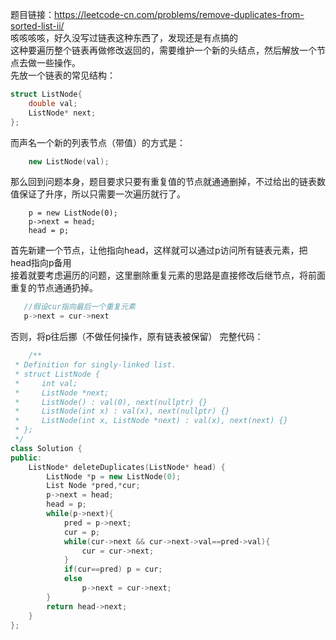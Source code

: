 题目链接：https://leetcode-cn.com/problems/remove-duplicates-from-sorted-list-ii/  
咳咳咳咳，好久没写过链表这种东西了，发现还是有点搞的  
这种要遍历整个链表再做修改返回的，需要维护一个新的头结点，然后解放一个节点去做一些操作。  
先放一个链表的常见结构：  
```c++
struct ListNode{
    double val;
    ListNode* next;
};
```
而声名一个新的列表节点（带值）的方式是：  
```c++
    new ListNode(val);
```
那么回到问题本身，题目要求只要有重复值的节点就通通删掉，不过给出的链表数值保证了升序，所以只需要一次遍历就行了。  
```
    p = new ListNode(0);
    p->next = head;
    head = p;
```
首先新建一个节点，让他指向head，这样就可以通过p访问所有链表元素，把head指向p备用  
接着就要考虑遍历的问题，这里删除重复元素的思路是直接修改后继节点，将前面重复的节点通通扔掉。  
```c++
   //假设cur指向最后一个重复元素
   p->next = cur->next
```
否则，将p往后挪（不做任何操作，原有链表被保留）
完整代码：
```c++
    /**
 * Definition for singly-linked list.
 * struct ListNode {
 *     int val;
 *     ListNode *next;
 *     ListNode() : val(0), next(nullptr) {}
 *     ListNode(int x) : val(x), next(nullptr) {}
 *     ListNode(int x, ListNode *next) : val(x), next(next) {}
 * };
 */
class Solution {
public:
    ListNode* deleteDuplicates(ListNode* head) {
        ListNode *p = new ListNode(0);
        List Node *pred,*cur;
        p->next = head;
        head = p;
        while(p->next){
            pred = p->next;
            cur = p;
            while(cur->next && cur->next->val==pred->val){
                cur = cur->next;
            }
            if(cur==pred) p = cur;
            else
                p->next = cur->next;
        }
        return head->next;
    }
};
```
